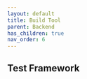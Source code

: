 ```yaml
---
layout: default
title: Build Tool
parent: Backend
has_children: true
nav_order: 6
---
```


## Test Framework
